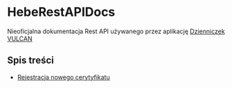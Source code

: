 # HebeRestAPIDocs
Nieoficjalna dokumentacja Rest API używanego przez aplikację [Dzienniczek VULCAN](https://play.google.com/store/apps/details?id=pl.edu.vulcan.hebe)

## Spis treści

- [Rejestracja nowego cerytyfikatu](./rejestracja_certyfikatu.md)
